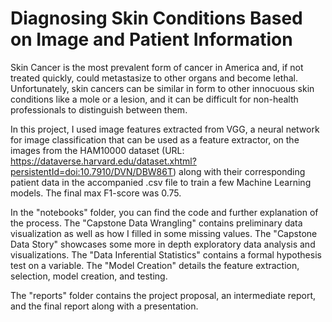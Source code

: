 # Diagnosing Skin Conditions Based on Image and Patient Information

Skin Cancer is the most prevalent form of cancer in America and, if not treated quickly, could metastasize to other organs and become lethal. Unfortunately, skin cancers can be similar in form to other innocuous skin conditions like a mole or a lesion, and it can be difficult for non-health professionals to distinguish between them. 

In this project, I used image features extracted from VGG, a neural network for image classification that can be used as a feature extractor, on the images from the HAM10000 dataset (URL: https://dataverse.harvard.edu/dataset.xhtml?persistentId=doi:10.7910/DVN/DBW86T) along with their corresponding patient data in the accompanied .csv file to train a few Machine Learning models. The final max F1-score was 0.75.

In the "notebooks" folder, you can find the code and further explanation of the process. The "Capstone Data Wrangling" contains preliminary data visualization as well as how I filled in some missing values. The "Capstone Data Story" showcases some more in depth exploratory data analysis and visualizations. The "Data Inferential Statistics" contains a formal hypothesis test on a variable. The "Model Creation" details the feature extraction, selection, model creation, and testing.

The "reports" folder contains the project proposal, an intermediate report, and the final report along with a presentation.
